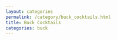 ```yaml
---
layout: categories
permalink: /category/buck_cocktails.html
title: Buck Cocktails
categories: buck
---
```

